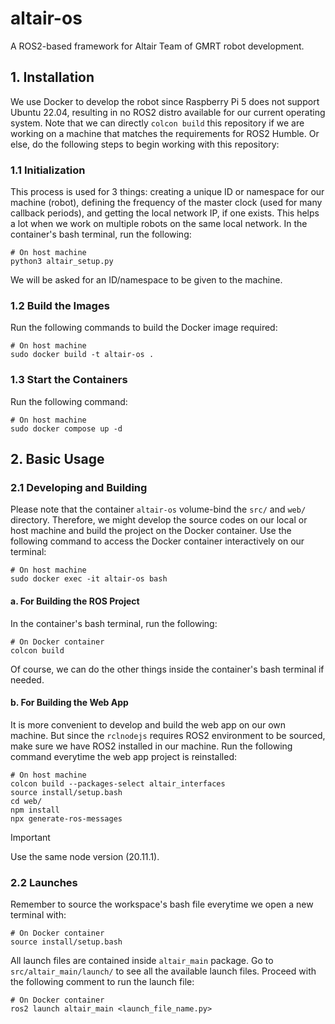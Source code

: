# **altair-os**
A ROS2-based framework for Altair Team of GMRT robot development.



## **1. Installation**
We use Docker to develop the robot since Raspberry Pi 5 does not support Ubuntu 22.04, resulting in no ROS2 distro available for our current operating system. Note that we can directly ```colcon build``` this repository if we are working on a machine that matches the requirements for ROS2 Humble. Or else, do the following steps to begin working with this repository:

### **1.1 Initialization**
This process is used for 3 things: creating a unique ID or namespace for our machine (robot), defining the frequency of the master clock (used for many callback periods), and getting the local network IP, if one exists. This helps a lot when we work on multiple robots on the same local network. In the container's bash terminal, run the following:

```console
# On host machine
python3 altair_setup.py
```

We will be asked for an ID/namespace to be given to the machine.

### **1.2 Build the Images** 
Run the following commands to build the Docker image required:

```console
# On host machine
sudo docker build -t altair-os .
``` 

### **1.3 Start the Containers**
Run the following command:

```console
# On host machine
sudo docker compose up -d
```



## **2. Basic Usage**

### **2.1 Developing and Building**
Please note that the container ```altair-os``` volume-bind the ```src/``` and ```web/``` directory. Therefore, we might develop the source codes on our local or host machine and build the project on the Docker container. Use the following command to access the Docker container interactively on our terminal:

```console
# On host machine
sudo docker exec -it altair-os bash
```

#### **a. For Building the ROS Project**
In the container's bash terminal, run the following:

```console
# On Docker container
colcon build
```

Of course, we can do the other things inside the container's bash terminal if needed. 

#### **b. For Building the Web App**
It is more convenient to develop and build the web app on our own machine. But since the ```rclnodejs``` requires ROS2 environment to be sourced, make sure we have ROS2 installed in our machine. Run the following command everytime the web app project is reinstalled:

```console
# On host machine
colcon build --packages-select altair_interfaces
source install/setup.bash
cd web/
npm install
npx generate-ros-messages
```

> [!IMPORTANT]
> Use the same node version (20.11.1).

### **2.2 Launches**
Remember to source the workspace's bash file everytime we open a new terminal with:

```console
# On Docker container
source install/setup.bash
```

All launch files are contained inside ```altair_main``` package. Go to ```src/altair_main/launch/``` to see all the available launch files. Proceed with the following comment to run the launch file:

```console
# On Docker container
ros2 launch altair_main <launch_file_name.py>
```